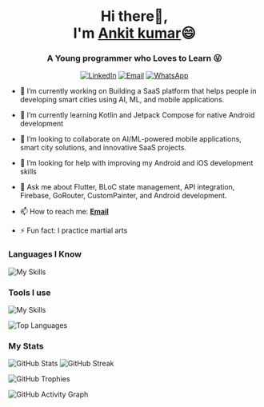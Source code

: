 <center>

# Hi there👋, <br> I'm [Ankit kumar]()😄

### A Young programmer who Loves to Learn 😜

[![LinkedIn](https://img.shields.io/badge/LinkedIn-0077B5?style=for-the-badge&logo=linkedin&logoColor=white)](https://www.linkedin.com/in/theankitlab) 
[![Email](https://img.shields.io/badge/Email-D14836?style=for-the-badge&logo=gmail&logoColor=white)](mailto:iamankitm05@gmail.com) 
[![WhatsApp](https://img.shields.io/badge/WhatsApp-25D366?style=for-the-badge&logo=whatsapp&logoColor=white)](https://wa.me/8539086172)

</center>

- 🔭 I’m currently working on Building a SaaS platform that helps people in developing smart cities using AI, ML, and mobile applications.

- 🌱 I’m currently learning Kotlin and Jetpack Compose for native Android development

- 👯 I’m looking to collaborate on AI/ML-powered mobile applications, smart city solutions, and innovative SaaS projects.

- 🤔 I’m looking for help with improving my Android and iOS development skills

- 💬 Ask me about Flutter, BLoC state management, API integration, Firebase, GoRouter, CustomPainter, and Android development.

- 📫 How to reach me: [**Email**](mailto:iamankitm05@gmail.com)

- ⚡ Fun fact: I practice martial arts 


### Languages I Know 

![My Skills](https://skillicons.dev/icons?i=dart,flutter,kotlin,java,nodejs)


### Tools I use 

![My Skills](https://skillicons.dev/icons?i=vscode,androidstudio,firebase,figma,git,postman)


![Top Languages](https://github-readme-stats.vercel.app/api/top-langs?username=theankitlab&layout=compact&theme=dark)


### My Stats

![GitHub Stats](https://github-readme-stats.vercel.app/api?username=theankitlab&show_icons=true&theme=dark)
![GitHub Streak](https://github-readme-streak-stats.herokuapp.com/?user=theankitlab&theme=dark)

![GitHub Trophies](https://github-profile-trophy.vercel.app/?username=theankitlab&theme=darkhub)


![GitHub Activity Graph](https://github-readme-activity-graph.vercel.app/graph?username=theankitlab&theme=github-dark)
